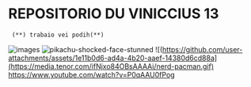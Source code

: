 # REPOSITORIO DU VINICCIUS 13
     (**) trabaio vei podih(**)






![images](https://github.com/user-attachments/assets/1e11b0d6-ad4a-4b20-aaef-14380d6cd88a)
![pikachu-shocked-face-stunned](https://github.com/user-attachments/assets/e7d9b920-adec-4c19-810a-5864c47b0480)
![(https://github.com/user-attachments/assets/1e11b0d6-ad4a-4b20-aaef-14380d6cd88a](https://media.tenor.com/ifNjxo84OBsAAAAi/nerd-pacman.gif)
https://www.youtube.com/watch?v=P0qAAU0fPog
